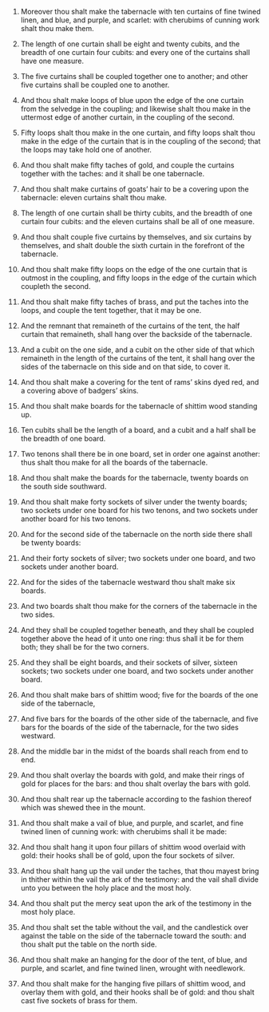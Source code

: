 1. Moreover thou shalt make the tabernacle with ten curtains of fine
twined linen, and blue, and purple, and scarlet: with cherubims of
cunning work shalt thou make them.

2. The length of one curtain shall be eight and twenty cubits, and
the breadth of one curtain four cubits: and every one of the curtains
shall have one measure.

3. The five curtains shall be coupled together one to another; and
other five curtains shall be coupled one to another.

4. And thou shalt make loops of blue upon the edge of the one
curtain from the selvedge in the coupling; and likewise shalt thou
make in the uttermost edge of another curtain, in the coupling of the
second.

5. Fifty loops shalt thou make in the one curtain, and fifty loops
shalt thou make in the edge of the curtain that is in the coupling of
the second; that the loops may take hold one of another.

6. And thou shalt make fifty taches of gold, and couple the curtains
together with the taches: and it shall be one tabernacle.

7. And thou shalt make curtains of goats’ hair to be a covering upon
the tabernacle: eleven curtains shalt thou make.

8. The length of one curtain shall be thirty cubits, and the breadth
of one curtain four cubits: and the eleven curtains shall be all of
one measure.

9. And thou shalt couple five curtains by themselves, and six
curtains by themselves, and shalt double the sixth curtain in the
forefront of the tabernacle.

10. And thou shalt make fifty loops on the edge of the one curtain
that is outmost in the coupling, and fifty loops in the edge of the
curtain which coupleth the second.

11. And thou shalt make fifty taches of brass, and put the taches
into the loops, and couple the tent together, that it may be one.

12. And the remnant that remaineth of the curtains of the tent, the
half curtain that remaineth, shall hang over the backside of the
tabernacle.

13. And a cubit on the one side, and a cubit on the other side of
that which remaineth in the length of the curtains of the tent, it
shall hang over the sides of the tabernacle on this side and on that
side, to cover it.

14. And thou shalt make a covering for the tent of rams’ skins dyed
red, and a covering above of badgers’ skins.

15. And thou shalt make boards for the tabernacle of shittim wood
standing up.

16. Ten cubits shall be the length of a board, and a cubit and a
half shall be the breadth of one board.

17. Two tenons shall there be in one board, set in order one against
another: thus shalt thou make for all the boards of the tabernacle.

18. And thou shalt make the boards for the tabernacle, twenty boards
on the south side southward.

19. And thou shalt make forty sockets of silver under the twenty
boards; two sockets under one board for his two tenons, and two
sockets under another board for his two tenons.

20. And for the second side of the tabernacle on the north side
there shall be twenty boards:

21. And their forty sockets of silver;
two sockets under one board, and two sockets under another board.

22. And for the sides of the tabernacle westward thou shalt make six
boards.

23. And two boards shalt thou make for the corners of the tabernacle
in the two sides.

24. And they shall be coupled together beneath, and they shall be
coupled together above the head of it unto one ring: thus shall it be
for them both; they shall be for the two corners.

25. And they shall be eight boards, and their sockets of silver,
sixteen sockets; two sockets under one board, and two sockets under
another board.

26. And thou shalt make bars of shittim wood; five for the boards of
the one side of the tabernacle,

27. And five bars for the boards of
the other side of the tabernacle, and five bars for the boards of the
side of the tabernacle, for the two sides westward.

28. And the middle bar in the midst of the boards shall reach from
end to end.

29. And thou shalt overlay the boards with gold, and make their
rings of gold for places for the bars: and thou shalt overlay the bars
with gold.

30. And thou shalt rear up the tabernacle according to the fashion
thereof which was shewed thee in the mount.

31. And thou shalt make a vail of blue, and purple, and scarlet, and
fine twined linen of cunning work: with cherubims shall it be made:

32. And thou shalt hang it upon four pillars of shittim wood
overlaid with gold: their hooks shall be of gold, upon the four
sockets of silver.

33. And thou shalt hang up the vail under the taches, that thou
mayest bring in thither within the vail the ark of the testimony: and
the vail shall divide unto you between the holy place and the most
holy.

34. And thou shalt put the mercy seat upon the ark of the testimony
in the most holy place.

35. And thou shalt set the table without the vail, and the
candlestick over against the table on the side of the tabernacle
toward the south: and thou shalt put the table on the north side.

36. And thou shalt make an hanging for the door of the tent, of
blue, and purple, and scarlet, and fine twined linen, wrought with
needlework.

37. And thou shalt make for the hanging five pillars of shittim
wood, and overlay them with gold, and their hooks shall be of gold:
and thou shalt cast five sockets of brass for them.